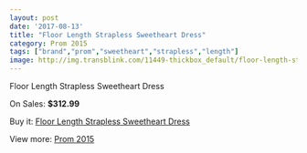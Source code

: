 ```yaml
---
layout: post
date: '2017-08-13'
title: "Floor Length Strapless Sweetheart Dress"
category: Prom 2015
tags: ["brand","prom","sweetheart","strapless","length"]
image: http://img.transblink.com/11449-thickbox_default/floor-length-strapless-sweetheart-dress.jpg
---
```

Floor Length Strapless Sweetheart Dress

On Sales: **$312.99**
<a href="https://www.transblink.com/en/prom-2015/3730-floor-length-strapless-sweetheart-dress.html"><amp-img layout="responsive" width="600" height="600" src="//img.transblink.com/11449-thickbox_default/floor-length-strapless-sweetheart-dress.jpg" alt="Floor Length Strapless Sweetheart Dress 0" /></a>
<a href="https://www.transblink.com/en/prom-2015/3730-floor-length-strapless-sweetheart-dress.html"><amp-img layout="responsive" width="600" height="600" src="//img.transblink.com/11453-thickbox_default/floor-length-strapless-sweetheart-dress.jpg" alt="Floor Length Strapless Sweetheart Dress 1" /></a>
<a href="https://www.transblink.com/en/prom-2015/3730-floor-length-strapless-sweetheart-dress.html"><amp-img layout="responsive" width="600" height="600" src="//img.transblink.com/11452-thickbox_default/floor-length-strapless-sweetheart-dress.jpg" alt="Floor Length Strapless Sweetheart Dress 2" /></a>
<a href="https://www.transblink.com/en/prom-2015/3730-floor-length-strapless-sweetheart-dress.html"><amp-img layout="responsive" width="600" height="600" src="//img.transblink.com/11451-thickbox_default/floor-length-strapless-sweetheart-dress.jpg" alt="Floor Length Strapless Sweetheart Dress 3" /></a>
<a href="https://www.transblink.com/en/prom-2015/3730-floor-length-strapless-sweetheart-dress.html"><amp-img layout="responsive" width="600" height="600" src="//img.transblink.com/11450-thickbox_default/floor-length-strapless-sweetheart-dress.jpg" alt="Floor Length Strapless Sweetheart Dress 4" /></a>

Buy it: [Floor Length Strapless Sweetheart Dress](https://www.transblink.com/en/prom-2015/3730-floor-length-strapless-sweetheart-dress.html "Floor Length Strapless Sweetheart Dress")

View more: [Prom 2015](https://www.transblink.com/en/10-prom-2015 "Prom 2015")